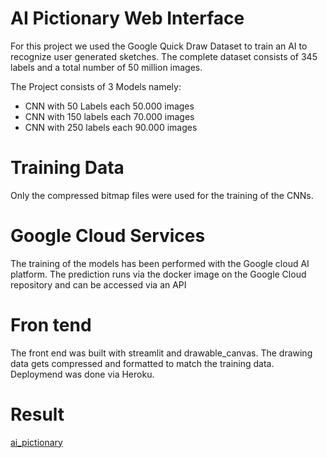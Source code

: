 # AI Pictionary Web Interface
For this project we used the Google Quick Draw Dataset to train an AI to recognize user generated sketches. The complete dataset consists of 345 labels and a total number of 50 million images.

The Project consists of 3 Models namely:
- CNN with 50 Labels each 50.000 images
- CNN with 150 labels each 70.000 images
- CNN with 250 labels each 90.000 images

# Training Data
Only the compressed bitmap files were used for the training of the CNNs.

# Google Cloud Services
The training of the models has been performed with the Google cloud AI platform. 
The prediction runs via the docker image on the Google Cloud repository and can be accessed via an API

# Fron tend
The front end was built with streamlit and drawable_canvas. The drawing data gets compressed and formatted to match the training data. 
Deploymend was done via Heroku.

# Result
[ai_pictionary](https://ai-pictionary.herokuapp.com/)
